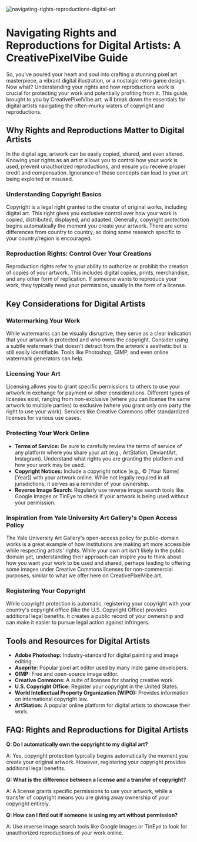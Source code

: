 ![navigating-rights-reproductions-digital-art](https://images.pexels.com/photos/33360838/pexels-photo-33360838.jpeg?auto=compress&cs=tinysrgb&fit=crop&h=627&w=1200)

# Navigating Rights and Reproductions for Digital Artists: A CreativePixelVibe Guide

So, you've poured your heart and soul into crafting a stunning pixel art masterpiece, a vibrant digital illustration, or a nostalgic retro game design. Now what? Understanding your rights and how reproductions work is crucial for protecting your work and potentially profiting from it. This guide, brought to you by CreativePixelVibe.art, will break down the essentials for digital artists navigating the often-murky waters of copyright and reproductions.

## Why Rights and Reproductions Matter to Digital Artists

In the digital age, artwork can be easily copied, shared, and even altered. Knowing your rights as an artist allows you to control how your work is used, prevent unauthorized reproductions, and ensure you receive proper credit and compensation. Ignorance of these concepts can lead to your art being exploited or misused.

### Understanding Copyright Basics

Copyright is a legal right granted to the creator of original works, including digital art. This right gives you exclusive control over how your work is copied, distributed, displayed, and adapted. Generally, copyright protection begins automatically the moment you create your artwork. There are some differences from country to country, so doing some research specific to your country/region is encouraged. 

### Reproduction Rights: Control Over Your Creations

Reproduction rights refer to your ability to authorize or prohibit the creation of copies of your artwork. This includes digital copies, prints, merchandise, and any other form of replication. If someone wants to reproduce your work, they typically need your permission, usually in the form of a license.

## Key Considerations for Digital Artists

### Watermarking Your Work

While watermarks can be visually disruptive, they serve as a clear indication that your artwork is protected and who owns the copyright. Consider using a subtle watermark that doesn't detract from the artwork's aesthetic but is still easily identifiable. Tools like Photoshop, GIMP, and even online watermark generators can help.

### Licensing Your Art

Licensing allows you to grant specific permissions to others to use your artwork in exchange for payment or other considerations. Different types of licenses exist, ranging from non-exclusive (where you can license the same artwork to multiple parties) to exclusive (where you grant only one party the right to use your work). Services like Creative Commons offer standardized licenses for various use cases.

### Protecting Your Work Online

*   **Terms of Service:** Be sure to carefully review the terms of service of any platform where you share your art (e.g., ArtStation, DeviantArt, Instagram). Understand what rights you are granting the platform and how your work may be used.
*   **Copyright Notices:** Include a copyright notice (e.g., © [Your Name] [Year]) with your artwork online. While not legally required in all jurisdictions, it serves as a reminder of your ownership.
*   **Reverse Image Search:** Regularly use reverse image search tools like Google Images or TinEye to check if your artwork is being used without your permission.

### Inspiration from Yale University Art Gallery's Open Access Policy

The Yale University Art Gallery's open-access policy for public-domain works is a great example of how institutions are making art more accessible while respecting artists' rights. While your own art isn't likely in the public domain yet, understanding their approach can inspire you to think about how you want your work to be used and shared, perhaps leading to offering some images under Creative Commons licenses for non-commercial purposes, similar to what we offer here on CreativePixelVibe.art.

### Registering Your Copyright

While copyright protection is automatic, registering your copyright with your country's copyright office (like the U.S. Copyright Office) provides additional legal benefits. It creates a public record of your ownership and can make it easier to pursue legal action against infringers.

## Tools and Resources for Digital Artists

*   **Adobe Photoshop:** Industry-standard for digital painting and image editing.
*   **Aseprite:** Popular pixel art editor used by many indie game developers.
*   **GIMP:** Free and open-source image editor.
*   **Creative Commons:** A suite of licenses for sharing creative work.
*   **U.S. Copyright Office:** Register your copyright in the United States.
*   **World Intellectual Property Organization (WIPO):** Provides information on international copyright law.
*   **ArtStation:** A popular online platform for digital artists to showcase their work.

## FAQ: Rights and Reproductions for Digital Artists

**Q: Do I automatically own the copyright to my digital art?**

A: Yes, copyright protection typically begins automatically the moment you create your original artwork. However, registering your copyright provides additional legal benefits.

**Q: What is the difference between a license and a transfer of copyright?**

A: A license grants specific permissions to use your artwork, while a transfer of copyright means you are giving away ownership of your copyright entirely.

**Q: How can I find out if someone is using my art without permission?**

A: Use reverse image search tools like Google Images or TinEye to look for unauthorized reproductions of your work online.
